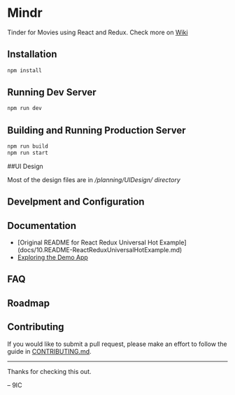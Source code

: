 # Mindr

Tinder for Movies using React and Redux. 
Check more on [Wiki](docs/HOME.md)



## Installation

```bash
npm install
```

## Running Dev Server

```bash
npm run dev
```

## Building and Running Production Server

```bash
npm run build
npm run start
```

##UI Design

Most of the design files are in _/planning/UIDesign/ directory_

## Develpment and Configuration 



## Documentation
* [Original README for React Redux Universal Hot Example] (docs/10.README-ReactReduxUniversalHotExample.md)
* [Exploring the Demo App](docs/ExploringTheDemoApp/ExploringTheDemoApp.md)


## FAQ



## Roadmap 



## Contributing

If you would like to submit a pull request, please make an effort to follow the guide in [CONTRIBUTING.md](CONTRIBUTING.md). 
 
---

Thanks for checking this out.

– 9IC 
